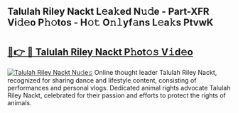 ## Talulah Riley Nackt L𝚎a𝚔ed N𝚞𝚍e - Part-XFR Vi𝚍𝚎o P𝚑𝚘tos - H𝚘𝚝 O𝚗𝚕yf𝚊ns L𝚎a𝚔s PtvwK

# <h2><a href="http://kfbdkq.oniu.top/?m=Talulah+Riley+Nackt">🔗👉 🔴 Talulah Riley Nackt P𝚑ot𝚘𝚜 V𝚒d𝚎o</a></h2>

[![Talulah Riley Nackt Nu𝚍e𝚜](https://i.imgur.com/0qMVB7G.gif)](http://kfbdkq.oniu.top/?m=Talulah+Riley+Nackt)
Online thought leader Talulah Riley Nackt, recognized for sharing dance and lifestyle content, consisting of performances and personal vlogs. Dedicated animal rights advocate Talulah Riley Nackt, celebrated for their passion and efforts to protect the rights of animals.  

